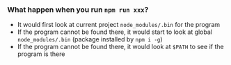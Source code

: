 ### What happen when you run `npm run xxx`?

- It would first look at current project `node_modules/.bin` for the program
- If the program cannot be found there, it would start to look at global `node_modules/.bin` (package installed by `npm i -g`)
- If the program cannot be found there, it would look at `$PATH` to see if the program is there
